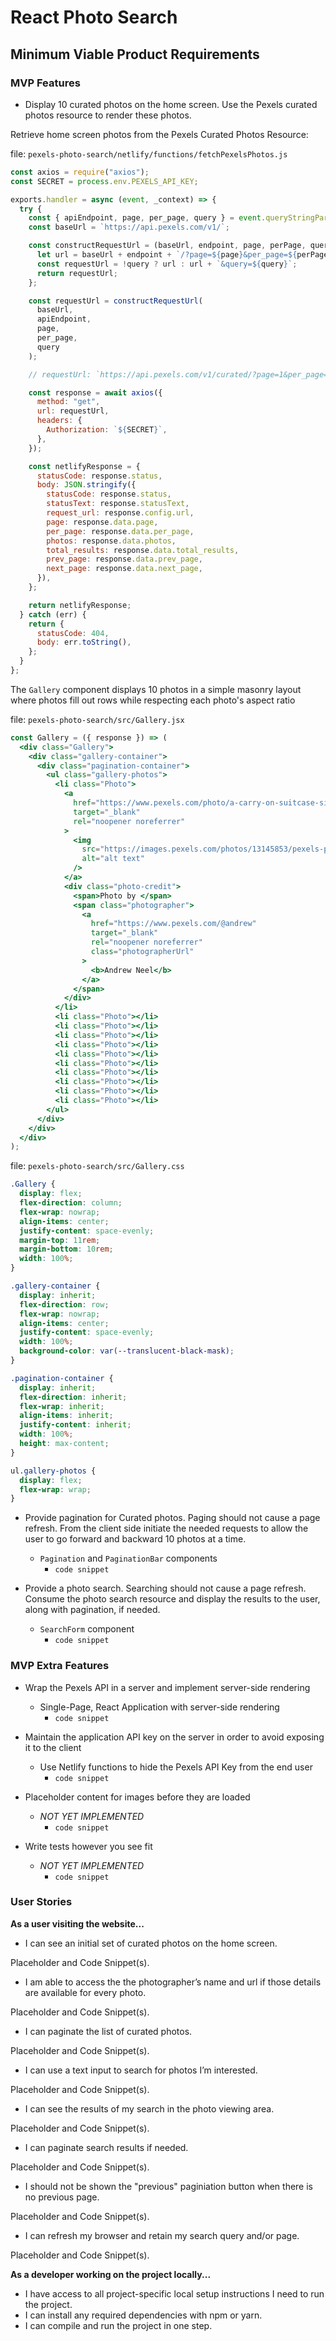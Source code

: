 # React Photo Search

## Minimum Viable Product Requirements

### MVP Features

- Display 10 curated photos on the home screen. Use the Pexels curated photos resource to render these photos.

Retrieve home screen photos from the Pexels Curated Photos Resource:

file: `pexels-photo-search/netlify/functions/fetchPexelsPhotos.js`

```js
const axios = require("axios");
const SECRET = process.env.PEXELS_API_KEY;

exports.handler = async (event, _context) => {
  try {
    const { apiEndpoint, page, per_page, query } = event.queryStringParameters;
    const baseUrl = `https://api.pexels.com/v1/`;

    const constructRequestUrl = (baseUrl, endpoint, page, perPage, query) => {
      let url = baseUrl + endpoint + `/?page=${page}&per_page=${perPage}`;
      const requestUrl = !query ? url : url + `&query=${query}`;
      return requestUrl;
    };

    const requestUrl = constructRequestUrl(
      baseUrl,
      apiEndpoint,
      page,
      per_page,
      query
    );

    // requestUrl: `https://api.pexels.com/v1/curated/?page=1&per_page=10`

    const response = await axios({
      method: "get",
      url: requestUrl,
      headers: {
        Authorization: `${SECRET}`,
      },
    });

    const netlifyResponse = {
      statusCode: response.status,
      body: JSON.stringify({
        statusCode: response.status,
        statusText: response.statusText,
        request_url: response.config.url,
        page: response.data.page,
        per_page: response.data.per_page,
        photos: response.data.photos,
        total_results: response.data.total_results,
        prev_page: response.data.prev_page,
        next_page: response.data.next_page,
      }),
    };

    return netlifyResponse;
  } catch (err) {
    return {
      statusCode: 404,
      body: err.toString(),
    };
  }
};
```

The `Gallery` component displays 10 photos in a simple masonry layout where photos fill out rows while respecting each photo's aspect ratio

file: `pexels-photo-search/src/Gallery.jsx`

```jsx
const Gallery = ({ response }) => (
  <div class="Gallery">
    <div class="gallery-container">
      <div class="pagination-container">
        <ul class="gallery-photos">
          <li class="Photo">
            <a
              href="https://www.pexels.com/photo/a-carry-on-suitcase-sits-on-minimal-steps-13145853/"
              target="_blank"
              rel="noopener noreferrer"
            >
              <img
                src="https://images.pexels.com/photos/13145853/pexels-photo-13145853.jpeg?auto=compress&amp;cs=tinysrgb&amp;h=350"
                alt="alt text"
              />
            </a>
            <div class="photo-credit">
              <span>Photo by </span>
              <span class="photographer">
                <a
                  href="https://www.pexels.com/@andrew"
                  target="_blank"
                  rel="noopener noreferrer"
                  class="photographerUrl"
                >
                  <b>Andrew Neel</b>
                </a>
              </span>
            </div>
          </li>
          <li class="Photo"></li>
          <li class="Photo"></li>
          <li class="Photo"></li>
          <li class="Photo"></li>
          <li class="Photo"></li>
          <li class="Photo"></li>
          <li class="Photo"></li>
          <li class="Photo"></li>
          <li class="Photo"></li>
          <li class="Photo"></li>
        </ul>
      </div>
    </div>
  </div>
);
```

file: `pexels-photo-search/src/Gallery.css`

```css
.Gallery {
  display: flex;
  flex-direction: column;
  flex-wrap: nowrap;
  align-items: center;
  justify-content: space-evenly;
  margin-top: 11rem;
  margin-bottom: 10rem;
  width: 100%;
}

.gallery-container {
  display: inherit;
  flex-direction: row;
  flex-wrap: nowrap;
  align-items: center;
  justify-content: space-evenly;
  width: 100%;
  background-color: var(--translucent-black-mask);
}

.pagination-container {
  display: inherit;
  flex-direction: inherit;
  flex-wrap: inherit;
  align-items: inherit;
  justify-content: inherit;
  width: 100%;
  height: max-content;
}

ul.gallery-photos {
  display: flex;
  flex-wrap: wrap;
}
```

- Provide pagination for Curated photos. Paging should not cause a page refresh. From the client side initiate the needed requests to allow the user to go forward and backward 10 photos at a time.

  - `Pagination` and `PaginationBar` components
    - `code snippet`

- Provide a photo search. Searching should not cause a page refresh. Consume the photo search resource and display the results to the user, along with pagination, if needed.
  - `SearchForm` component
    - `code snippet`

### MVP Extra Features

- Wrap the Pexels API in a server and implement server-side rendering

  - Single-Page, React Application with server-side rendering
    - `code snippet`

- Maintain the application API key on the server in order to avoid exposing it to the client

  - Use Netlify functions to hide the Pexels API Key from the end user
    - `code snippet`

- Placeholder content for images before they are loaded

  - _NOT YET IMPLEMENTED_
    - `code snippet`

- Write tests however you see fit
  - _NOT YET IMPLEMENTED_
    - `code snippet`

### User Stories

**As a user visiting the website...**

- I can see an initial set of curated photos on the home screen.

Placeholder and Code Snippet(s).

- I am able to access the the photographerʼs name and url if those details are available for every photo.

Placeholder and Code Snippet(s).

- I can paginate the list of curated photos.

Placeholder and Code Snippet(s).

- I can use a text input to search for photos Iʼm interested.

Placeholder and Code Snippet(s).

- I can see the results of my search in the photo viewing area.

Placeholder and Code Snippet(s).

- I can paginate search results if needed.

Placeholder and Code Snippet(s).

- I should not be shown the "previous" paginiation button when there is no previous page.

Placeholder and Code Snippet(s).

- I can refresh my browser and retain my search query and/or page.

Placeholder and Code Snippet(s).

**As a developer working on the project locally...**

- I have access to all project-specific local setup instructions I need to run the project.
- I can install any required dependencies with npm or yarn.
- I can compile and run the project in one step.
